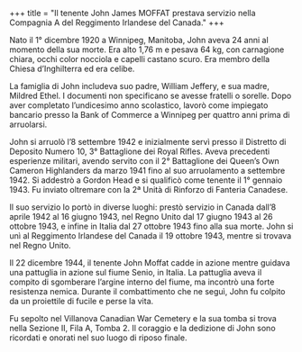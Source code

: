 +++
title = "Il tenente John James MOFFAT prestava servizio nella Compagnia A del Reggimento Irlandese del Canada."
+++

Nato il 1° dicembre 1920 a Winnipeg, Manitoba, John aveva 24 anni al momento della sua morte. Era alto 1,76 m e pesava 64 kg, con carnagione chiara, occhi color nocciola e capelli castano scuro. 
Era membro della Chiesa d’Inghilterra ed era celibe.

La famiglia di John includeva suo padre, William Jeffery, e sua madre, Mildred Ethel. I documenti non specificano se avesse fratelli o sorelle. Dopo aver completato l’undicesimo anno scolastico, lavorò come impiegato bancario presso la Bank of Commerce a Winnipeg per quattro anni prima di arruolarsi.

John si arruolò l’8 settembre 1942 e inizialmente servì presso il Distretto di Deposito Numero 10, 3° Battaglione dei Royal Rifles. Aveva precedenti esperienze militari, avendo servito con il 2° Battaglione dei Queen’s Own Cameron Highlanders da marzo 1941 fino al suo arruolamento a settembre 1942. Si addestrò a Gordon Head e si qualificò come tenente il 1° gennaio 1943. Fu inviato oltremare con la 2ª Unità di Rinforzo di Fanteria Canadese.

Il suo servizio lo portò in diverse luoghi: prestò servizio in Canada dall’8 aprile 1942 al 16 giugno 1943, nel Regno Unito dal 17 giugno 1943 al 26 ottobre 1943, e infine in Italia dal 27 ottobre 1943 fino alla sua morte. 
John si unì al Reggimento Irlandese del Canada il 19 ottobre 1943, mentre si trovava nel Regno Unito.

Il 22 dicembre 1944, il tenente John Moffat cadde in azione mentre guidava una pattuglia in azione sul fiume Senio, in Italia. La pattuglia aveva il compito di sgomberare l’argine interno del fiume, ma incontrò una forte resistenza nemica. Durante il combattimento che ne seguì, John fu colpito da un proiettile di fucile e perse la vita.

Fu sepolto nel Villanova Canadian War Cemetery e la sua tomba si trova nella Sezione II, Fila A, Tomba 2. 
Il coraggio e la dedizione di John sono ricordati e onorati nel suo luogo di riposo finale.
